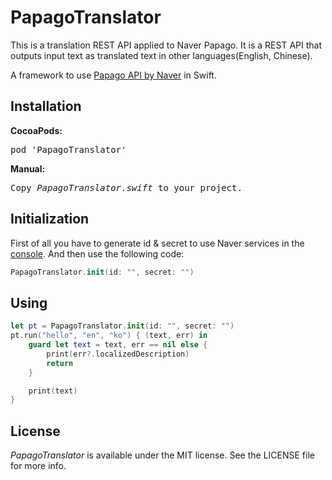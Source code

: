 # PapagoTranslator
This is a translation REST API applied to Naver Papago. It is a REST API that outputs input text as translated text in other languages ​​(English, Chinese).

A framework to use <a href="https://developers.naver.com/docs/nmt/reference/">Papago API by Naver</a> in Swift.


## Installation
<b>CocoaPods:</b>
<pre>
pod 'PapagoTranslator'
</pre>
<b>Manual:</b>
<pre>
Copy <i>PapagoTranslator.swift</i> to your project.
</pre>

## Initialization

First of all you have to generate id & secret to use Naver services in the <a href="https://developers.naver.com/">console</a>.
And then use the following code:
```swift
PapagoTranslator.init(id: "", secret: "")
```

## Using

```swift
let pt = PapagoTranslator.init(id: "", secret: "")
pt.run("hello", "en", "ko") { (text, err) in
    guard let text = text, err == nil else {
        print(err?.localizedDescription)
        return
    }

    print(text)
}
```

## License

<i>PapagoTranslator</i> is available under the MIT license. See the LICENSE file for more info.
